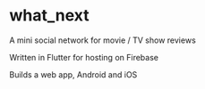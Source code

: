 # what_next

A mini social network for movie / TV show reviews

Written in Flutter for hosting on Firebase

Builds a web app, Android and iOS
